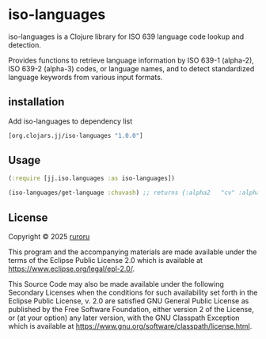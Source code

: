 # iso-languages
iso-languages is a Clojure library for ISO 639 language code lookup and detection.

Provides functions to retrieve language information by ISO 639-1 (alpha-2), ISO 639-2 (alpha-3) codes, or language names, and to detect standardized language keywords from various input formats.


## installation
Add iso-languages to dependency list

```clojure
[org.clojars.jj/iso-languages "1.0.0"]
```

## Usage

```clojure
(:require [jj.iso.languages :as iso-languages])

(iso-languages/get-language :chuvash) ;; returns {:alpha2   "cv" :alpha3-b "chv" :english  "Chuvash" :french   "Tchouvache"}
```


## License

Copyright © 2025 [ruroru](https://github.com/ruroru)

This program and the accompanying materials are made available under the
terms of the Eclipse Public License 2.0 which is available at
https://www.eclipse.org/legal/epl-2.0/.

This Source Code may also be made available under the following Secondary
Licenses when the conditions for such availability set forth in the Eclipse
Public License, v. 2.0 are satisfied GNU General Public License as published by
the Free Software Foundation, either version 2 of the License, or (at your
option) any later version, with the GNU Classpath Exception which is available
at https://www.gnu.org/software/classpath/license.html.
